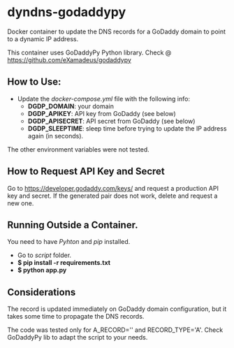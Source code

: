 # dyndns-godaddypy

Docker container to update the DNS records for a GoDaddy domain to point to a dynamic IP address.

This container uses GoDaddyPy Python library. Check @ https://github.com/eXamadeus/godaddypy 

## How to Use:

- Update the *docker-compose.yml* file with the following info:
  - **DGDP_DOMAIN**: your domain
  - **DGDP_APIKEY**: API key from GoDaddy (see below)
  - **DGDP_APISECRET**: API secret from GoDaddy (see below)
  - **DGDP_SLEEPTIME**: sleep time before trying to update the IP address again (in seconds).

The other environment variables were not tested. 

## How to Request API Key and Secret

Go to https://developer.godaddy.com/keys/ and request a production API key and secret. If the generated pair does not work, delete and request a new one.

## Running Outside a Container.

You need to have *Pyhton* and *pip* installed.

- Go to *script* folder.
- **$ pip install -r requirements.txt**
- **$ python app.py**

## Considerations

The record is updated immediately on GoDaddy domain configuration, but it takes some time to propagate the DNS records.

The code was tested only for A_RECORD='' and RECORD_TYPE='A'. Check GoDaddyPy lib to adapt the script to your needs.
